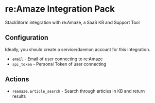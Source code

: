 # re:Amaze Integration Pack

StackStorm integration with re:Amaze, a SaaS KB and Support Tool

## Configuration

Ideally, you should create a service/daemon account for this integration.

* `email` - Email of user connecting to re:Amaze
* `api_token` - Personal Token of user connecting

## Actions

* `reamaze.article_search` - Search through articles in KB and return results
